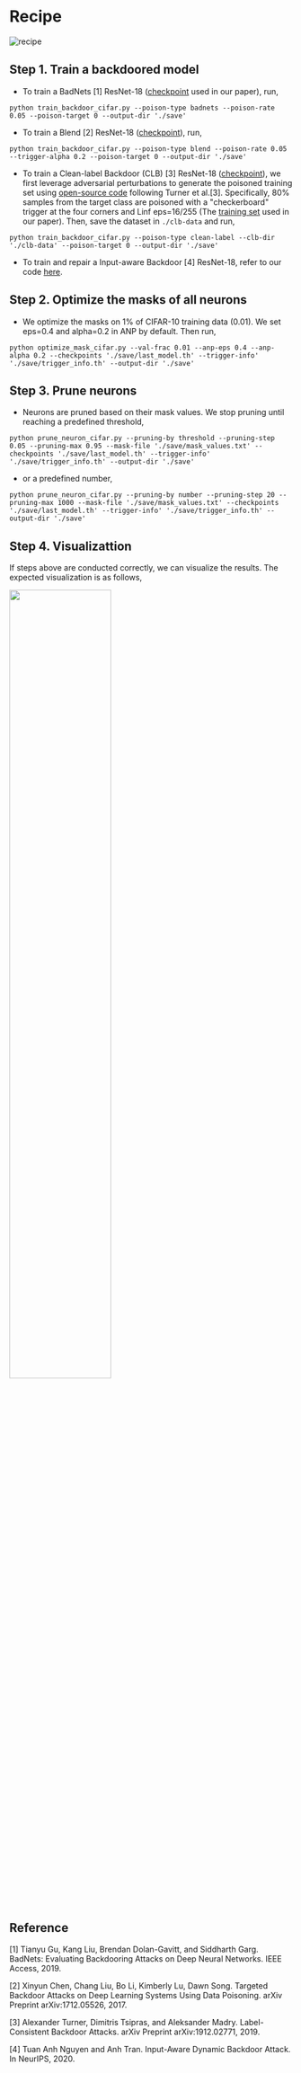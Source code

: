 # Recipe

![recipe](https://emojipedia-us.s3.dualstack.us-west-1.amazonaws.com/thumbs/120/apple/285/bento-box_1f371.png)

## Step 1. Train a backdoored model

- To train a BadNets [1] ResNet-18 ([checkpoint](https://drive.google.com/drive/folders/1SXcaYhw3CNbNCLAKig9GfwI4TF_vPFIV?usp=sharing) used in our paper), run,
```
python train_backdoor_cifar.py --poison-type badnets --poison-rate 0.05 --poison-target 0 --output-dir './save'
```


- To train a Blend [2] ResNet-18 ([checkpoint](https://drive.google.com/drive/folders/1SXcaYhw3CNbNCLAKig9GfwI4TF_vPFIV?usp=sharing)), run,
```
python train_backdoor_cifar.py --poison-type blend --poison-rate 0.05 --trigger-alpha 0.2 --poison-target 0 --output-dir './save'
```

- To train a Clean-label Backdoor (CLB) [3] ResNet-18 ([checkpoint](https://drive.google.com/drive/folders/1SXcaYhw3CNbNCLAKig9GfwI4TF_vPFIV?usp=sharing)), we first leverage adversarial perturbations to generate the poisoned training set using [open-source code](https://github.com/MadryLab/label-consistent-backdoor-code) following Turner et al.[3]. Specifically, 80% samples from the target class are poisoned with a "checkerboard" trigger at the four corners and Linf eps=16/255 (The [training set]() used in our paper). Then, save the dataset in ```./clb-data``` and run,

```
python train_backdoor_cifar.py --poison-type clean-label --clb-dir './clb-data' --poison-target 0 --output-dir './save'
```

- To train and repair a Input-aware Backdoor [4] ResNet-18, refer to our code [here]().

## Step 2. Optimize the masks of all neurons

- We optimize the masks on 1% of CIFAR-10 training data (0.01). We set eps=0.4 and alpha=0.2 in ANP by default. Then run,

```
python optimize_mask_cifar.py --val-frac 0.01 --anp-eps 0.4 --anp-alpha 0.2 --checkpoints './save/last_model.th' --trigger-info' './save/trigger_info.th' --output-dir './save'
```


## Step 3. Prune neurons

- Neurons are pruned based on their mask values. We stop pruning until reaching a predefined threshold, 

```
python prune_neuron_cifar.py --pruning-by threshold --pruning-step 0.05 --pruning-max 0.95 --mask-file './save/mask_values.txt' --checkpoints './save/last_model.th' --trigger-info' './save/trigger_info.th' --output-dir './save'
```

- or a predefined number,

```
python prune_neuron_cifar.py --pruning-by number --pruning-step 20 --pruning-max 1000 --mask-file './save/mask_values.txt' --checkpoints './save/last_model.th' --trigger-info' './save/trigger_info.th' --output-dir './save'
```

## Step 4. Visualizattion

If steps above are conducted correctly, we can visualize the results. The expected visualization is as follows,

<img src="https://github.com/csdongxian/ANP_backdoor/blob/main/_plot/ANP_recipe.png" width="60%" height="60%">

## Reference

[1] Tianyu Gu, Kang Liu, Brendan Dolan-Gavitt, and Siddharth Garg. BadNets: Evaluating Backdooring Attacks on Deep Neural Networks. IEEE Access, 2019.

[2] Xinyun Chen, Chang Liu, Bo Li, Kimberly Lu, Dawn Song. Targeted Backdoor Attacks on Deep Learning Systems Using Data Poisoning. arXiv Preprint arXiv:1712.05526, 2017.  

[3] Alexander Turner, Dimitris Tsipras, and Aleksander Madry. Label-Consistent Backdoor Attacks. arXiv Preprint arXiv:1912.02771, 2019.

[4] Tuan Anh Nguyen and Anh Tran. Input-Aware Dynamic Backdoor Attack. In NeurIPS, 2020.